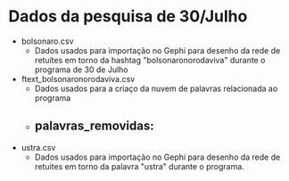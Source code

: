 Dados da pesquisa de 30/Julho
=====

- bolsonaro.csv
  - Dados usados para importação no Gephi para desenho da rede de retuítes em torno da hashtag "bolsonaronorodaviva" durante o programa de 30 de Julho
- ftext_bolsonaronorodaviva.csv
  - Dados usados para a criaço da nuvem de palavras relacionada ao programa
  - palavras_removidas:
    -
- ustra.csv
  - Dados usados para importação no Gephi para desenho da rede de retuites em torno da palavra "ustra" durante o programa.

